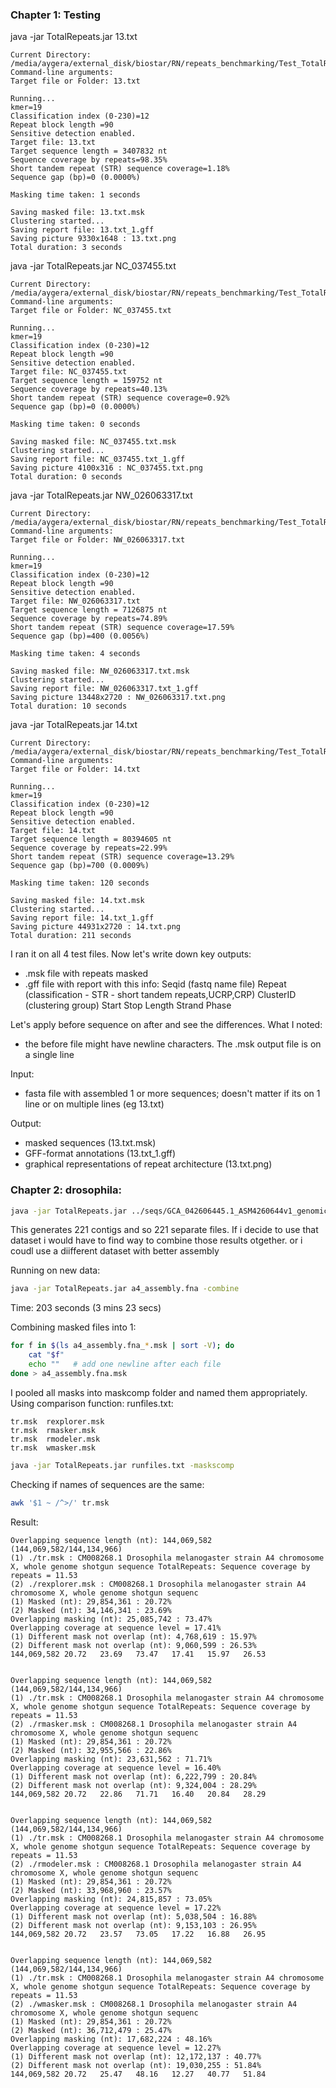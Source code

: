 ### Chapter 1: Testing
java -jar TotalRepeats.jar 13.txt 
```output
Current Directory: /media/aygera/external_disk/biostar/RN/repeats_benchmarking/Test_TotalRepeats
Command-line arguments:
Target file or Folder: 13.txt

Running...
kmer=19
Classification index (0-230)=12
Repeat block length =90
Sensitive detection enabled.
Target file: 13.txt
Target sequence length = 3407832 nt
Sequence coverage by repeats=98.35%
Short tandem repeat (STR) sequence coverage=1.18%
Sequence gap (bp)=0 (0.0000%)

Masking time taken: 1 seconds

Saving masked file: 13.txt.msk
Clustering started...
Saving report file: 13.txt_1.gff
Saving picture 9330x1648 : 13.txt.png
Total duration: 3 seconds
```

java -jar TotalRepeats.jar NC_037455.txt
```output
Current Directory: /media/aygera/external_disk/biostar/RN/repeats_benchmarking/Test_TotalRepeats
Command-line arguments:
Target file or Folder: NC_037455.txt

Running...
kmer=19
Classification index (0-230)=12
Repeat block length =90
Sensitive detection enabled.
Target file: NC_037455.txt
Target sequence length = 159752 nt
Sequence coverage by repeats=40.13%
Short tandem repeat (STR) sequence coverage=0.92%
Sequence gap (bp)=0 (0.0000%)

Masking time taken: 0 seconds

Saving masked file: NC_037455.txt.msk
Clustering started...
Saving report file: NC_037455.txt_1.gff
Saving picture 4100x316 : NC_037455.txt.png
Total duration: 0 seconds
```

java -jar TotalRepeats.jar NW_026063317.txt
```output
Current Directory: /media/aygera/external_disk/biostar/RN/repeats_benchmarking/Test_TotalRepeats
Command-line arguments:
Target file or Folder: NW_026063317.txt

Running...
kmer=19
Classification index (0-230)=12
Repeat block length =90
Sensitive detection enabled.
Target file: NW_026063317.txt
Target sequence length = 7126875 nt
Sequence coverage by repeats=74.89%
Short tandem repeat (STR) sequence coverage=17.59%
Sequence gap (bp)=400 (0.0056%)

Masking time taken: 4 seconds

Saving masked file: NW_026063317.txt.msk
Clustering started...
Saving report file: NW_026063317.txt_1.gff
Saving picture 13448x2720 : NW_026063317.txt.png
Total duration: 10 seconds
```


java -jar TotalRepeats.jar 14.txt
```output
Current Directory: /media/aygera/external_disk/biostar/RN/repeats_benchmarking/Test_TotalRepeats
Command-line arguments:
Target file or Folder: 14.txt

Running...
kmer=19
Classification index (0-230)=12
Repeat block length =90
Sensitive detection enabled.
Target file: 14.txt
Target sequence length = 80394605 nt
Sequence coverage by repeats=22.99%
Short tandem repeat (STR) sequence coverage=13.29%
Sequence gap (bp)=700 (0.0009%)

Masking time taken: 120 seconds

Saving masked file: 14.txt.msk
Clustering started...
Saving report file: 14.txt_1.gff
Saving picture 44931x2720 : 14.txt.png
Total duration: 211 seconds
```

I ran it on all 4 test files. Now let's write down key outputs:
- .msk file with repeats masked
- .gff file with report with this info:
Seqid (fastq name file)
	Repeat (classification - STR - short tandem repeats,UCRP,CRP)
ClusterID (clustering group)
	Start 
	Stop
Length
Strand
	Phase

Let's apply before sequence on after and see the differences.
What I noted:
- the before file might have newline characters. The .msk output file is on a single line

Input:
- fasta file with assembled 1 or more sequences; doesn't matter if its on 1 line or on multiple lines (eg 13.txt)

Output:
- masked sequences (13.txt.msk)
- GFF-format annotations (13.txt_1.gff)
- graphical representations of repeat architecture (13.txt.png)
  
### Chapter 2: drosophila:
```bash
java -jar TotalRepeats.jar ../seqs/GCA_042606445.1_ASM4260644v1_genomic.fna
```
This generates 221 contigs and so 221 separate files. If i decide to use that dataset i would have to find  way to combine those results otgether. or i coudl use a diifferent dataset with better assembly

Running on new data:
```bash
java -jar TotalRepeats.jar a4_assembly.fna -combine
```

Time: 203 seconds (3 mins 23 secs)

Combining masked files into 1:
```bash
for f in $(ls a4_assembly.fna_*.msk | sort -V); do
    cat "$f"
    echo ""   # add one newline after each file
done > a4_assembly.fna.msk
```

I pooled all masks into maskcomp folder and named them appropriately. Using comparison function:
runfiles.txt:
```text
tr.msk	rexplorer.msk
tr.msk	rmasker.msk  
tr.msk	rmodeler.msk  
tr.msk  wmasker.msk
```

```bash
java -jar TotalRepeats.jar runfiles.txt -maskscomp
```

Checking if names of sequences are the same:
```bash
awk '$1 ~ /^>/' tr.msk
```

Result:
```text
Overlapping sequence length (nt): 144,069,582 (144,069,582/144,134,966)
(1) ./tr.msk : CM008268.1 Drosophila melanogaster strain A4 chromosome X, whole genome shotgun sequence TotalRepeats: Sequence coverage by repeats = 11.53
(2) ./rexplorer.msk : CM008268.1 Drosophila melanogaster strain A4 chromosome X, whole genome shotgun sequenc
(1) Masked (nt): 29,854,361 : 20.72%
(2) Masked (nt): 34,146,341 : 23.69%
Overlapping masking (nt): 25,085,742 : 73.47%
Overlapping coverage at sequence level = 17.41%
(1) Different mask not overlap (nt): 4,768,619 : 15.97%
(2) Different mask not overlap (nt): 9,060,599 : 26.53%
144,069,582	20.72	23.69	73.47	17.41	15.97	26.53


Overlapping sequence length (nt): 144,069,582 (144,069,582/144,134,966)
(1) ./tr.msk : CM008268.1 Drosophila melanogaster strain A4 chromosome X, whole genome shotgun sequence TotalRepeats: Sequence coverage by repeats = 11.53
(2) ./rmasker.msk : CM008268.1 Drosophila melanogaster strain A4 chromosome X, whole genome shotgun sequenc
(1) Masked (nt): 29,854,361 : 20.72%
(2) Masked (nt): 32,955,566 : 22.86%
Overlapping masking (nt): 23,631,562 : 71.71%
Overlapping coverage at sequence level = 16.40%
(1) Different mask not overlap (nt): 6,222,799 : 20.84%
(2) Different mask not overlap (nt): 9,324,004 : 28.29%
144,069,582	20.72	22.86	71.71	16.40	20.84	28.29


Overlapping sequence length (nt): 144,069,582 (144,069,582/144,134,966)
(1) ./tr.msk : CM008268.1 Drosophila melanogaster strain A4 chromosome X, whole genome shotgun sequence TotalRepeats: Sequence coverage by repeats = 11.53
(2) ./rmodeler.msk : CM008268.1 Drosophila melanogaster strain A4 chromosome X, whole genome shotgun sequenc
(1) Masked (nt): 29,854,361 : 20.72%
(2) Masked (nt): 33,968,960 : 23.57%
Overlapping masking (nt): 24,815,857 : 73.05%
Overlapping coverage at sequence level = 17.22%
(1) Different mask not overlap (nt): 5,038,504 : 16.88%
(2) Different mask not overlap (nt): 9,153,103 : 26.95%
144,069,582	20.72	23.57	73.05	17.22	16.88	26.95


Overlapping sequence length (nt): 144,069,582 (144,069,582/144,134,966)
(1) ./tr.msk : CM008268.1 Drosophila melanogaster strain A4 chromosome X, whole genome shotgun sequence TotalRepeats: Sequence coverage by repeats = 11.53
(2) ./wmasker.msk : CM008268.1 Drosophila melanogaster strain A4 chromosome X, whole genome shotgun sequenc
(1) Masked (nt): 29,854,361 : 20.72%
(2) Masked (nt): 36,712,479 : 25.47%
Overlapping masking (nt): 17,682,224 : 48.16%
Overlapping coverage at sequence level = 12.27%
(1) Different mask not overlap (nt): 12,172,137 : 40.77%
(2) Different mask not overlap (nt): 19,030,255 : 51.84%
144,069,582	20.72	25.47	48.16	12.27	40.77	51.84
```
